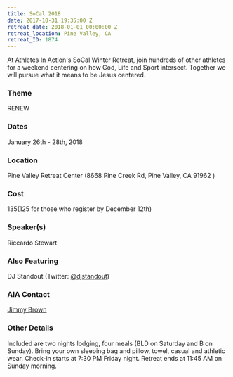 ```yaml
---
title: SoCal 2018
date: 2017-10-31 19:35:00 Z
retreat_date: 2018-01-01 00:00:00 Z
retreat_location: Pine Valley, CA
retreat_ID: 1874
---
```


At Athletes In Action's SoCal Winter Retreat, join hundreds of other athletes for a weekend centering on how God, Life and Sport intersect. Together we will pursue what it means to be Jesus centered.

### Theme 
RENEW

### Dates  
January 26th - 28th, 2018

### Location  
Pine Valley Retreat Center (8668 Pine Creek Rd, Pine Valley, CA 91962 )

### Cost  
$135 ($125 for those who register by December 12th)

### Speaker(s)  
Riccardo Stewart

### Also Featuring 
DJ Standout (Twitter: [@djstandout](https://twitter/djstandout))

### AIA Contact  
[Jimmy Brown](mailto:jimmy.brown@athletesinaction.org)

### Other Details  
Included are two nights lodging, four meals (BLD on Saturday and B on Sunday). Bring your own sleeping bag and pillow, towel, casual and athletic wear. Check-in starts at 7:30 PM Friday night. Retreat ends at 11:45 AM on Sunday morning.